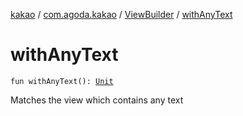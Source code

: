 [kakao](../../index.md) / [com.agoda.kakao](../index.md) / [ViewBuilder](index.md) / [withAnyText](.)

# withAnyText

`fun withAnyText(): `[`Unit`](https://kotlinlang.org/api/latest/jvm/stdlib/kotlin/-unit/index.html)

Matches the view which contains any text

